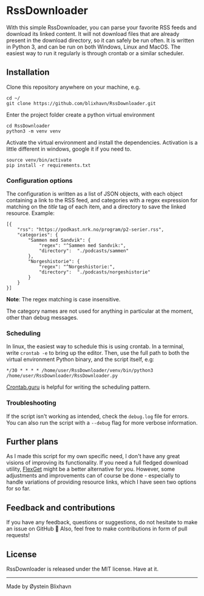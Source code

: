 # RssDownloader

With this simple RssDownloader, you can parse your favorite RSS feeds and download its linked content. It will not download files that are already present in the download directory, so it can safely be run often. It is written in Python 3, and can be run on both Windows, Linux and MacOS. The easiest way to run it regularly is through crontab or a similar scheduler. 

## Installation

Clone this repository anywhere on your machine, e.g.

    cd ~/
    git clone https://github.com/blixhavn/RssDownloader.git

Enter the project folder create a python virtual environment

    cd RssDownloader
    python3 -m venv venv

Activate the virtual environment and install the dependencies. Activation is a little different in windows, google it if you need to.

    source venv/bin/activate
    pip install -r requirements.txt



### Configuration options

The configuration is written as a list of JSON objects, with each object containing a link to the RSS feed, and categories with a regex expression for matching on the _title_ tag of each item, and a directory to save the linked resource. Example:

    [{
        "rss": "https://podkast.nrk.no/program/p2-serier.rss",
        "categories": {
            "Sammen med Sandvik": {
                "regex": "^Sammen med Sandvik:",
                "directory":  "./podcasts/sammen"
            },
            "Norgeshistorie": {
                "regex": "^Norgeshistorie:",
                "directory":  "./podcasts/norgeshistorie"
            }
        }
    }]

**Note**: The regex matching is case insensitive.

The category names are not used for anything in particular at the moment, other than debug messages.

### Scheduling

In linux, the easiest way to schedule this is using crontab. In a terminal, write `crontab -e` to bring up the editor. Then, use the full path to both the virtual environment Python binary, and the script itself, e.g:

    */30 * * * * /home/user/RssDownloader/venv/bin/python3 /home/user/RssDownloader/RssDownloader.py

[Crontab.guru](https://crontab.guru/) is helpful for writing the scheduling pattern.

### Troubleshooting

If the script isn't working as intended, check the `debug.log` file for errors. You can also run the script with a `--debug` flag for more verbose information.


## Further plans
As I made this script for my own specific need, I don't have any great visions of improving its functionality. If you need a full fledged download utility, [FlexGet](https://flexget.com/) might be a better alternative for you. However, some adjustments and improvements can of course be done - especially to handle variations of providing resource links, which I have seen two options for so far.


## Feedback and contributions
If you have any feedback, questions or suggestions, do not hesitate to make an issue on GitHub 🙂 Also, feel free to make contributions in form of pull requests!


## License 
RssDownloader is released under the MIT license. Have at it.

-----
Made by Øystein Blixhavn